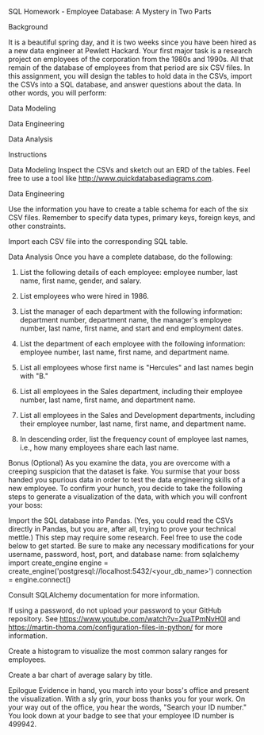 SQL Homework - Employee Database: A Mystery in Two Parts

Background

It is a beautiful spring day, and it is two weeks since you have been hired as a new data engineer at Pewlett Hackard. Your first major task is a research project on employees of the corporation from the 1980s and 1990s. All that remain of the database of employees from that period are six CSV files.
In this assignment, you will design the tables to hold data in the CSVs, import the CSVs into a SQL database, and answer questions about the data. In other words, you will perform:


Data Modeling


Data Engineering


Data Analysis

Instructions

Data Modeling
Inspect the CSVs and sketch out an ERD of the tables. Feel free to use a tool like http://www.quickdatabasediagrams.com.

Data Engineering


Use the information you have to create a table schema for each of the six CSV files. Remember to specify data types, primary keys, foreign keys, and other constraints.


Import each CSV file into the corresponding SQL table.



Data Analysis
Once you have a complete database, do the following:


1. List the following details of each employee: employee number, last name, first name, gender, and salary.


2. List employees who were hired in 1986.


3. List the manager of each department with the following information: department number, department name, the manager's employee number, last name, first name, and start and end employment dates.


4. List the department of each employee with the following information: employee number, last name, first name, and department name.


5. List all employees whose first name is "Hercules" and last names begin with "B."


6. List all employees in the Sales department, including their employee number, last name, first name, and department name.


7. List all employees in the Sales and Development departments, including their employee number, last name, first name, and department name.


8. In descending order, list the frequency count of employee last names, i.e., how many employees share each last name.



Bonus (Optional)
As you examine the data, you are overcome with a creeping suspicion that the dataset is fake. You surmise that your boss handed you spurious data in order to test the data engineering skills of a new employee. To confirm your hunch, you decide to take the following steps to generate a visualization of the data, with which you will confront your boss:


Import the SQL database into Pandas. (Yes, you could read the CSVs directly in Pandas, but you are, after all, trying to prove your technical mettle.) This step may require some research. Feel free to use the code below to get started. Be sure to make any necessary modifications for your username, password, host, port, and database name:
from sqlalchemy import create_engine
engine = create_engine('postgresql://localhost:5432/<your_db_name>')
connection = engine.connect()




Consult SQLAlchemy documentation for more information.


If using a password, do not upload your password to your GitHub repository. See https://www.youtube.com/watch?v=2uaTPmNvH0I and https://martin-thoma.com/configuration-files-in-python/ for more information.




Create a histogram to visualize the most common salary ranges for employees.


Create a bar chart of average salary by title.



Epilogue
Evidence in hand, you march into your boss's office and present the visualization. With a sly grin, your boss thanks you for your work. On your way out of the office, you hear the words, "Search your ID number." You look down at your badge to see that your employee ID number is 499942.
